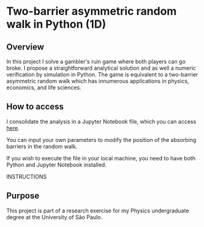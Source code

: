 # Two-barrier asymmetric random walk in Python (1D)

## Overview

In this project I solve a gambler's ruin game where both players can go broke. I propose a straightforward analytical solution and as well a numeric verification by simulation in Python. The game is equivalent to a two-barrier asymmetric random walk which has innumerous applications in physics, economics, and life sciences.

## How to access

I consolidate the analysis in a Jupyter Notebook file, which you can access [here](https://github.com/hmfelix/asym-rnd-wlk/blob/master/asym-rnd-wlk.ipynb).

You can input your own parameters to modify the position of the absorbing barriers in the random walk.

If you wish to execute the file in your local machine, you need to have both Python and Jupyter Notebook installed.

INSTRUCTIONS

## Purpose

This project is part of a research exercise for my Physics undergraduate degree at the University of São Paulo.


